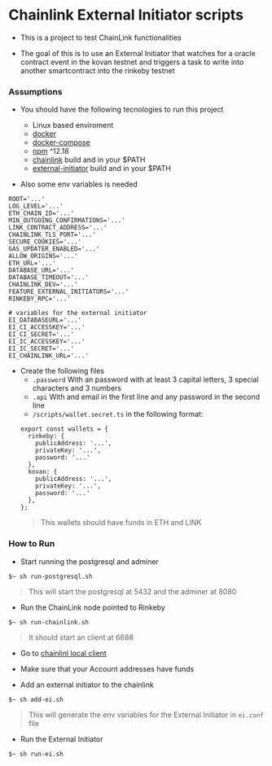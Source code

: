# Chainlink External Initiator scripts

- This is a project to test ChainLink functionalities

- The goal of this is to use an External Initiator that watches for a oracle contract event in the kovan testnet and triggers a task to write into another smartcontract into the rinkeby testnet

### Assumptions
- You should have the following tecnologies to run this project
  - Linux based enviroment
  - [docker](https://docs.docker.com/get-docker/)
  - [docker-compose](https://docs.docker.com/compose/install/)
  - [npm](https://docs.npmjs.com) ^12.18
  - [chainlink](https://github.com/smartcontractkit/chainlink) build and in your $PATH
  - [external-initiator](https://github.com/smartcontractkit/external-initiator) build and in your $PATH

- Also some env variables is needed
```env
ROOT='...'
LOG_LEVEL='...'
ETH_CHAIN_ID='...'
MIN_OUTGOING_CONFIRMATIONS='...'
LINK_CONTRACT_ADDRESS='...'
CHAINLINK_TLS_PORT='...'
SECURE_COOKIES='...'
GAS_UPDATER_ENABLED='...'
ALLOW_ORIGINS='...'
ETH_URL='...'
DATABASE_URL='...'
DATABASE_TIMEOUT='...'
CHAINLINK_DEV='...'
FEATURE_EXTERNAL_INITIATORS='...'
RINKEBY_RPC='...'

# variables for the external initiator
EI_DATABASEURL='...'
EI_CI_ACCESSKEY='...'
EI_CI_SECRET='...'
EI_IC_ACCESSKEY='...'
EI_IC_SECRET='...'
EI_CHAINLINK_URL='...'
```

- Create the following files
  - `.password` With an password with at least 3 capital letters, 3 special characters and 3 numbers
  - `.api` With and email in the first line and any password in the second line
  - `/scripts/wallet.secret.ts` in the following format:
  ```ts-node
  export const wallets = {
    rinkeby: {
      publicAddress: '...',
      privateKey: '...',
      password: '...'
    },
    kovan: {
      publicAddress: '...',
      privateKey: '...',
      password: '...'
    },
  };
  ```
  > This wallets should have funds in ETH and LINK

### How to Run
- Start running the postgresql and adminer
```shell
$~ sh run-postgresql.sh
```
> This will start the postgresql at 5432 and the adminer at 8080

- Run the ChainLink node pointed to Rinkeby
```shell
$~ sh run-chainlink.sh
```
> It should start an client at 6688

- Go to [chainlinl local client](http://localhost:6688/keys)
- Make sure that your Account addresses have funds

- Add an external initiator to the chainlink
```shell
$~ sh add-ei.sh
```
> This will generate the env variables for the External Initiator in `ei.conf` file

- Run the External Initiator
```shell
$~ sh run-ei.sh
```
